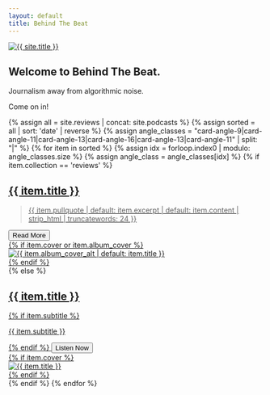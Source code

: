 ```yaml
---
layout: default
title: Behind The Beat
---
```

<main id="site-main" class="site-main">
  <section class="site-container hero-simple" aria-labelledby="hero-title">
    <div class="hero-left">
      <a href="{{ '/' | relative_url }}" aria-label="Home" class="hero-logo">
        <img src="{{ '/assets/images/btb-logo-clean.png' | relative_url }}" alt="{{ site.title }}" />
      </a>
    </div>
    <div class="hero-right">
      <h1 id="hero-title" class="hero-line hero-line-1 text-purple-darkest">Welcome to Behind The Beat.</h1>
      <p class="hero-line hero-line-2">Journalism away from algorithmic noise.</p>
      <p class="hero-line hero-line-3">Come on in!</p>
    </div>
  </section>

  <section class="site-container">
    <div class="post-list">
      {% assign all = site.reviews | concat: site.podcasts %}
      {% assign sorted = all | sort: 'date' | reverse %}
      {% assign angle_classes = "card-angle-9|card-angle-11|card-angle-13|card-angle-16|card-angle-13|card-angle-11" | split: "|" %}
      {% for item in sorted %}
      {% assign idx = forloop.index0 | modulo: angle_classes.size %}
      {% assign angle_class = angle_classes[idx] %}
      {% if item.collection == 'reviews' %}
      <a class="post-card card-frame {{ angle_class }} card-review" href="{{ item.url | relative_url }}" data-vt-link data-vt-name="{{ item.url | slugify }}">
        <div class="card-inner">
          <h2 class="card-title" data-vt-title style="view-transition-name: title-{{ item.url | slugify }}">{{ item.title }}</h2>
          <div class="card-bottom">
            <div class="card-left">
              <blockquote class="card-quote">{{ item.pullquote | default: item.excerpt | default: item.content | strip_html | truncatewords: 24 }}</blockquote>
              <span class="card-actions"><button type="button" class="btn-trapezoid btn-action btn-read" data-vt-action>Read More</button></span>
            </div>
            <div class="card-right">
              {% if item.cover or item.album_cover %}
              <div class="card-image card-image-square" data-vt-image>
                <img src="{{ (item.cover | default: item.album_cover) | relative_url }}" alt="{{ item.album_cover_alt | default: item.title }}" loading="lazy" style="view-transition-name: cover-{{ item.url | slugify }}" />
              </div>
              {% endif %}
            </div>
          </div>
        </div>
      </a>
      {% else %}
      <a class="post-card card-frame {{ angle_class }} card-podcast" href="{{ item.url | relative_url }}" data-vt-link data-vt-name="{{ item.url | slugify }}">
        <div class="card-inner">
          <div class="card-left">
            <h2 class="card-title" data-vt-title style="view-transition-name: title-{{ item.url | slugify }}">{{ item.title }}</h2>
            {% if item.subtitle %}<p class="card-sub">{{ item.subtitle }}</p>{% endif %}
            <span class="card-actions"><button type="button" class="btn-trapezoid btn-action btn-listen" data-vt-action>Listen Now</button></span>
          </div>
          <div class="card-right">
            {% if item.cover %}
            <div class="card-image card-image-portrait" data-vt-image>
              <img src="{{ item.cover | relative_url }}" alt="{{ item.title }}" loading="lazy" style="view-transition-name: cover-{{ item.url | slugify }}" />
            </div>
            {% endif %}
          </div>
        </div>
      </a>
      {% endif %}
      {% endfor %}
    </div>
  </section>
</main>


